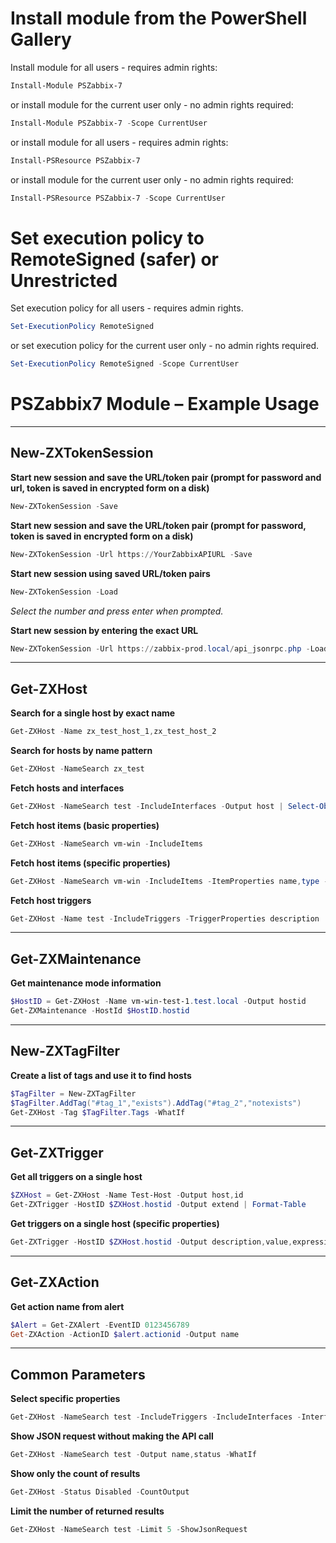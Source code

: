 # Install module from the PowerShell Gallery
Install module for all users - requires admin rights:
```PowerShell
Install-Module PSZabbix-7
```
or install module for the current user only - no admin rights required:
```PowerShell
Install-Module PSZabbix-7 -Scope CurrentUser
```
or install module for all users - requires admin rights:
```PowerShell
Install-PSResource PSZabbix-7 
```
or install module for the current user only - no admin rights required:
```PowerShell
Install-PSResource PSZabbix-7 -Scope CurrentUser
```

# Set execution policy to RemoteSigned (safer) or Unrestricted

Set execution policy for all users - requires admin rights.
```PowerShell
Set-ExecutionPolicy RemoteSigned
```
or set execution policy for the current user only - no admin rights required.
```PowerShell
Set-ExecutionPolicy RemoteSigned -Scope CurrentUser
```


# PSZabbix7 Module – Example Usage

---

## New-ZXTokenSession

**Start new session and save the URL/token pair (prompt for password and url, token is saved in encrypted form on a disk)**
```powershell
New-ZXTokenSession -Save
```

**Start new session and save the URL/token pair (prompt for password, token is saved in encrypted form on a disk)**
```powershell
New-ZXTokenSession -Url https://YourZabbixAPIURL -Save
```

**Start new session using saved URL/token pairs**
```powershell
New-ZXTokenSession -Load
```
_Select the number and press enter when prompted._

**Start new session by entering the exact URL**
```powershell
New-ZXTokenSession -Url https://zabbix-prod.local/api_jsonrpc.php -Load
```

---

## Get-ZXHost

**Search for a single host by exact name**
```powershell
Get-ZXHost -Name zx_test_host_1,zx_test_host_2
```

**Search for hosts by name pattern**
```powershell
Get-ZXHost -NameSearch zx_test
```

**Fetch hosts and interfaces**
```powershell
Get-ZXHost -NameSearch test -IncludeInterfaces -Output host | Select-Object hostid,host,@{n="IPs";e={$_.interfaces.ip}}
```

**Fetch host items (basic properties)**
```powershell
Get-ZXHost -NameSearch vm-win -IncludeItems
```

**Fetch host items (specific properties)**
```powershell
Get-ZXHost -NameSearch vm-win -IncludeItems -ItemProperties name,type -Output host
```

**Fetch host triggers**
```powershell
Get-ZXHost -Name test -IncludeTriggers -TriggerProperties description | Select-Object -ExpandProperty triggers
```

---

## Get-ZXMaintenance

**Get maintenance mode information**
```powershell
$HostID = Get-ZXHost -Name vm-win-test-1.test.local -Output hostid
Get-ZXMaintenance -HostId $HostID.hostid
```

---

## New-ZXTagFilter

**Create a list of tags and use it to find hosts**
```powershell
$TagFilter = New-ZXTagFilter
$TagFilter.AddTag("#tag_1","exists").AddTag("#tag_2","notexists")
Get-ZXHost -Tag $TagFilter.Tags -WhatIf
```

---

## Get-ZXTrigger

**Get all triggers on a single host**
```powershell
$ZXHost = Get-ZXHost -Name Test-Host -Output host,id
Get-ZXTrigger -HostID $ZXHost.hostid -Output extend | Format-Table
```

**Get triggers on a single host (specific properties)**
```powershell
Get-ZXTrigger -HostID $ZXHost.hostid -Output description,value,expression
```

---

## Get-ZXAction

**Get action name from alert**
```powershell
$Alert = Get-ZXAlert -EventID 0123456789
Get-ZXAction -ActionID $alert.actionid -Output name
```

---

## Common Parameters

**Select specific properties**
```powershell
Get-ZXHost -NameSearch test -IncludeTriggers -IncludeInterfaces -InterfaceProperties ip -Output name,status
```

**Show JSON request without making the API call**
```powershell
Get-ZXHost -NameSearch test -Output name,status -WhatIf
```

**Show only the count of results**
```powershell
Get-ZXHost -Status Disabled -CountOutput
```

**Limit the number of returned results**
```powershell
Get-ZXHost -NameSearch test -Limit 5 -ShowJsonRequest
```
